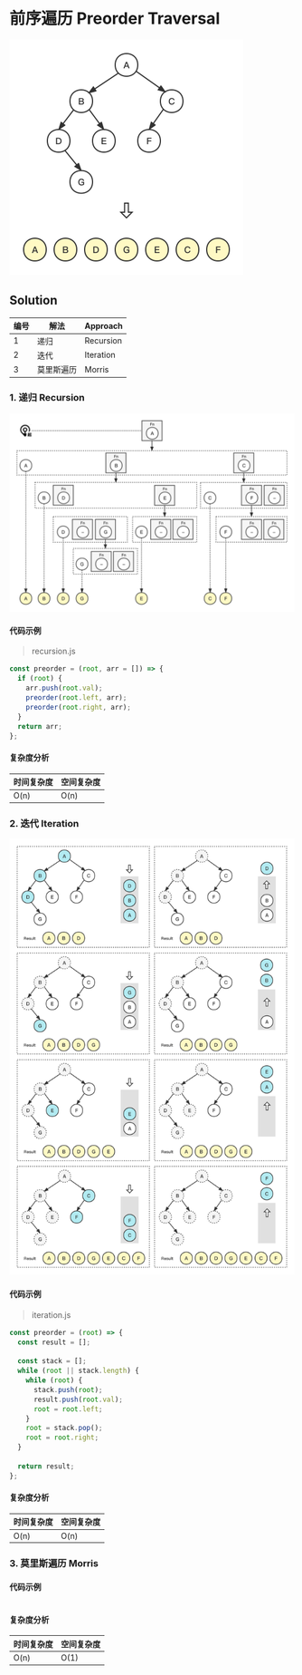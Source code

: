 # 前序遍历 Preorder Traversal





<img src="../../_imgs/BT-Preorder.png" width="414"/>



## Solution



| 编号 | 解法       | Approach  |
| ---- | ---------- | --------- |
| 1    | 递归       | Recursion |
| 2    | 迭代       | Iteration |
| 3    | 莫里斯遍历 | Morris    |



### 1. 递归 Recursion

<img src="../../_imgs/BT-Preorder-Recursion.png" width="971"/>

#### 代码示例

> recursion.js

``` js
const preorder = (root, arr = []) => {
  if (root) {
    arr.push(root.val);
    preorder(root.left, arr);
    preorder(root.right, arr);
  }
  return arr;
};
```

#### 复杂度分析

| 时间复杂度 | 空间复杂度 |
| ---------- | ---------- |
| O(n)       | O(n)       |

### 2. 迭代 Iteration

<img src="../../_imgs/BT-Preorder-Iteration.png" width="971"/>

#### 代码示例

> iteration.js

``` js
const preorder = (root) => {
  const result = [];

  const stack = [];
  while (root || stack.length) {
    while (root) {
      stack.push(root);
      result.push(root.val);
      root = root.left;
    }
    root = stack.pop();
    root = root.right;
  }

  return result;
};
```

#### 复杂度分析

| 时间复杂度 | 空间复杂度 |
| ---------- | ---------- |
| O(n)       | O(n)       |

### 3. 莫里斯遍历 Morris

#### 代码示例

``` js

```

#### 复杂度分析

| 时间复杂度 | 空间复杂度 |
| ---------- | ---------- |
| O(n)       | O(1)       |

### 